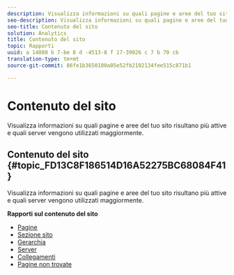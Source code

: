 ```yaml
---
description: Visualizza informazioni su quali pagine e aree del tuo sito risultano più attive e quali server vengono utilizzati maggiormente.
seo-description: Visualizza informazioni su quali pagine e aree del tuo sito risultano più attive e quali server vengono utilizzati maggiormente.
seo-title: Contenuto del sito
solution: Analytics
title: Contenuto del sito
topic: Rapporti
uuid: a 14080 b 7-be 8 d -4513-8 f 17-39926 c 7 b 70 cb
translation-type: tm+mt
source-git-commit: 86fe1b3650100a05e52fb2102134fee515c871b1

---
```



# Contenuto del sito

Visualizza informazioni su quali pagine e aree del tuo sito risultano più attive e quali server vengono utilizzati maggiormente.

## Contenuto del sito {#topic_FD13C8F186514D16A52275BC68084F41}

Visualizza informazioni su quali pagine e aree del tuo sito risultano più attive e quali server vengono utilizzati maggiormente.

**Rapporti sul contenuto del sito**

* [Pagine](../../../components/c-variables/dimensionslist/reports-pages.md#concept_0219136EA25745B58434D0C7E751D7D5)
* [Sezione sito](../../../components/c-variables/dimensionslist/reports-site-sections.md#concept_39E550D7A9E34C9580E81F5F9E12BDDD)
* [Gerarchia](../../../components/c-variables/dimensionslist/reports-hierarchy.md#concept_845DFC7699C54E4A81C89D7F5396136B)
* [Server](../../../components/c-variables/dimensionslist/reports-servers.md#concept_A5CABE5BB44E4919BE27E7C4EAD8F6CE)
* [Collegamenti](../../../components/c-variables/dimensionslist/reports-links.md#concept_E6D8D3C5A834415C972CF4002D849281)
* [Pagine non trovate](../../../components/c-variables/dimensionslist/reports-pages-not-found.md#concept_46A8DB85A4DE428A944C5711B2AE625B)

